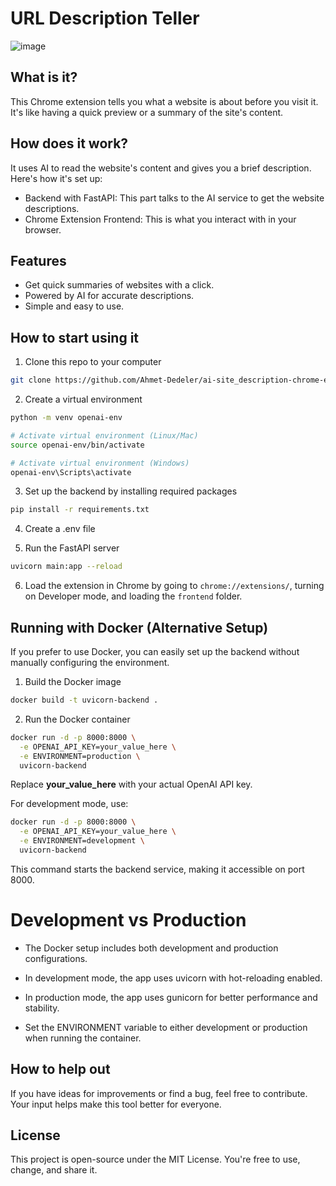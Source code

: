 # URL Description Teller

![image](https://github.com/Ahmet-Dedeler/ai-site_description-chrome-extension/assets/105894172/12cdf0d8-f897-45a2-9776-139911fac9c8)



## What is it?

This Chrome extension tells you what a website is about before you visit it. It's like having a quick preview or a summary of the site's content.

## How does it work?

It uses AI to read the website's content and gives you a brief description. Here's how it's set up:

- Backend with FastAPI: This part talks to the AI service to get the website descriptions.
- Chrome Extension Frontend: This is what you interact with in your browser.

## Features

- Get quick summaries of websites with a click.
- Powered by AI for accurate descriptions.
- Simple and easy to use.

## How to start using it

1. Clone this repo to your computer
```bash
git clone https://github.com/Ahmet-Dedeler/ai-site_description-chrome-extension.git
```

2. Create a virtual environment
```bash
python -m venv openai-env

# Activate virtual environment (Linux/Mac)
source openai-env/bin/activate

# Activate virtual environment (Windows)
openai-env\Scripts\activate
```

3. Set up the backend by installing required packages
```bash
pip install -r requirements.txt
```

4. Create a .env file
   
5. Run the FastAPI server
```bash
uvicorn main:app --reload
```

6. Load the extension in Chrome by going to `chrome://extensions/`, turning on Developer mode, and loading the `frontend` folder.

## Running with Docker (Alternative Setup)

If you prefer to use Docker, you can easily set up the backend without manually configuring the environment.

1. Build the Docker image

```bash
docker build -t uvicorn-backend .
```

2. Run the Docker container

```bash
docker run -d -p 8000:8000 \
  -e OPENAI_API_KEY=your_value_here \
  -e ENVIRONMENT=production \
  uvicorn-backend
```

Replace **your_value_here** with your actual OpenAI API key.

For development mode, use:

```bash
docker run -d -p 8000:8000 \
  -e OPENAI_API_KEY=your_value_here \
  -e ENVIRONMENT=development \
  uvicorn-backend
```

This command starts the backend service, making it accessible on port 8000.

# Development vs Production

- The Docker setup includes both development and production configurations.

- In development mode, the app uses uvicorn with hot-reloading enabled.

- In production mode, the app uses gunicorn for better performance and stability.

- Set the ENVIRONMENT variable to either development or production when running the container.

## How to help out

If you have ideas for improvements or find a bug, feel free to contribute. Your input helps make this tool better for everyone.

## License

This project is open-source under the MIT License. You're free to use, change, and share it.
